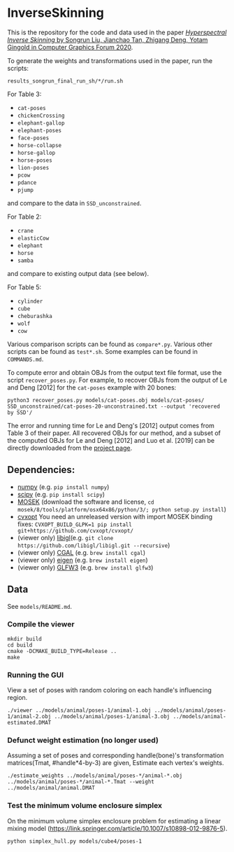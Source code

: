 # InverseSkinning

This is the repository for the code and data used in the paper [*Hyperspectral Inverse Skinning* by Songrun Liu, Jianchao Tan, Zhigang Deng, Yotam Gingold in Computer Graphics Forum 2020](https://cragl.cs.gmu.edu/hyperskinning/).

To generate the weights and transformations used in the paper, run the scripts:

    results_songrun_final_run_sh/*/run.sh

For Table 3:

* `cat-poses`
* `chickenCrossing`
* `elephant-gallop`
* `elephant-poses`
* `face-poses`
* `horse-collapse`
* `horse-gallop`
* `horse-poses`
* `lion-poses`
* `pcow`
* `pdance`
* `pjump`

and compare to the data in `SSD_unconstrained`.

For Table 2:

* `crane`
* `elasticCow`
* `elephant`
* `horse`
* `samba`

and compare to existing output data (see below).

For Table 5:

* `cylinder`
* `cube`
* `cheburashka`
* `wolf`
* `cow`

Various comparison scripts can be found as `compare*.py`.
Various other scripts can be found as `test*.sh`.
Some examples can be found in `COMMANDS.md`.

To compute error and obtain OBJs from the output text file format, use the script `recover_poses.py`. For example, to recover OBJs from the output of Le and Deng [2012] for the `cat-poses` example with 20 bones:

    python3 recover_poses.py models/cat-poses.obj models/cat-poses/ SSD_unconstrained/cat-poses-20-unconstrained.txt --output 'recovered by SSD'/

The error and running time for Le and Deng's [2012] output comes from Table 3 of their paper. All recovered OBJs for our method, and a subset of the computed OBJs for Le and Deng [2012] and Luo et al. [2019] can be directly downloaded from the [project page](https://cragl.cs.gmu.edu/hyperskinning/).

## Dependencies:

- [numpy](http://www.numpy.org/) (e.g. `pip install numpy`)
- [scipy](https://www.scipy.org/) (e.g. `pip install scipy`)
- [MOSEK](https://mosek.com/) (download the software and license, `cd mosek/8/tools/platform/osx64x86/python/3/; python setup.py install`)
- [cvxopt](http://cvxopt.org/) You need an unreleased version with import MOSEK binding fixes: `CVXOPT_BUILD_GLPK=1 pip install git+https://github.com/cvxopt/cvxopt/`
- (viewer only) [libigl](https://github.com/libigl/libigl)(e.g. `git clone https://github.com/libigl/libigl.git --recursive`)
- (viewer only) [CGAL](http://www.cgal.org) (e.g. `brew install cgal`)
- (viewer only) [eigen](http://eigen.tuxfamily.org/) (e.g. `brew install eigen`)
- (viewer only) [GLFW3](http://www.glfw.org/) (e.g. `brew install glfw3`)

## Data

See `models/README.md`.

### Compile the viewer

    mkdir build
    cd build
    cmake -DCMAKE_BUILD_TYPE=Release ..
    make

### Running the GUI

View a set of poses with random coloring on each handle's influencing region.

	./viewer ../models/animal/poses-1/animal-1.obj ../models/animal/poses-1/animal-2.obj ../models/animal/poses-1/animal-3.obj ../models/animal-estimated.DMAT
	
### Defunct weight estimation (no longer used)

Assuming a set of poses and corresponding handle(bone)'s transformation matrices(Tmat, #handle*4-by-3) are given,
Estimate each vertex's weights.

	./estimate_weights ../models/animal/poses-*/animal-*.obj ../models/animal/poses-*/animal-*.Tmat --weight ../models/animal/animal.DMAT	

### Test the minimum volume enclosure simplex
On the minimum volume simplex enclosure problem for estimating a linear mixing model
(https://link.springer.com/article/10.1007/s10898-012-9876-5).

	python simplex_hull.py models/cube4/poses-1
